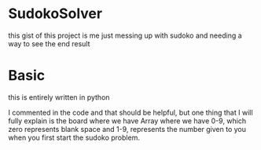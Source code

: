 # SudokoSolver
this gist of this project is me just messing up with sudoko and needing a way to see the end result

# Basic 
this is entirely written in python

I commented in the code and that should be helpful, but one thing that I will fully explain is the board where we have Array where we have 0-9, which zero represents blank space and 1-9, represents the number given to you when you first start the sudoko problem.
